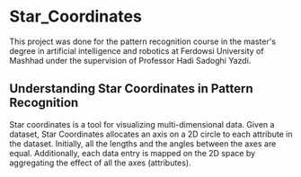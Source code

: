 # Star_Coordinates
 This project was done for the pattern recognition course in the master's degree in artificial intelligence and robotics at Ferdowsi University of Mashhad under the supervision of Professor Hadi Sadoghi Yazdi.

## Understanding Star Coordinates in Pattern Recognition
Star coordinates is a tool for visualizing multi-dimensional data. Given a dataset, Star Coordinates allocates an axis on a 2D circle to each attribute in the dataset. Initially, all the lengths and the angles between the axes are equal. Additionally, each data entry is mapped on the 2D space by aggregating the effect of all the axes (attributes).